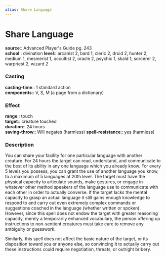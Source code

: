 ```yaml
---
alias: Share Language
---
```


# Share Language 

**source**:: Advanced Player's Guide pg. 243  
**school**:: divination
**level**:: arcanist 2, bard 1, cleric 2, druid 2, hunter 2, medium 1, mesmerist 1, occultist 2, oracle 2, psychic 1, skald 1, sorcerer 2, warpriest 2, wizard 2

### Casting 

**casting-time**:: 1 standard action  
**components**:: V, S, M (a page from a dictionary)

### Effect 

**range**:: touch  
**target**:: creature touched  
**duration**:: 24 hours  
**saving-throw**:: Will negates (harmless)
**spell-resistance**:: yes (harmless)

### Description 

You can share your facility for one particular language with another creature. For 24 hours the target can read, understand, and communicate to the best of its ability in any one language which you already know. For every 5 levels you possess, you can grant the use of another language you know, to a maximum of 5 languages at 20th level. The target must have the physical capacity to articulate sounds, make gestures, or engage in whatever other method speakers of the language use to communicate with each other in order to actually converse. If the target lacks the mental capacity to grasp an actual language it still gains enough knowledge to respond to and carry out even extremely complex commands or suggestions coached in the language (whether written or spoken). However, since this spell does not endow the target with greater reasoning capacity, merely a temporarily enhanced vocabulary, the person offering up instructions to non-sentient creatures must take care to remove any ambiguity or guesswork.  
  
Similarly, this spell does not affect the basic nature of the target, or its disposition toward you or anyone else, so convincing it to actually carry out these instructions could require negotiation, threats, or outright bribery.

